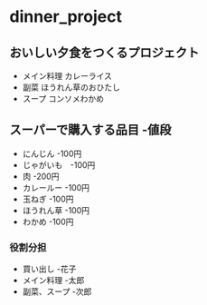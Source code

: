 # dinner_project
## おいしい夕食をつくるプロジェクト
- メイン料理 カレーライス
- 副菜 ほうれん草のおひたし
- スープ コンソメわかめ

## スーパーで購入する品目 -値段
- にんじん -100円
- じゃがいも　-100円
- 肉 -200円
- カレールー -100円
- 玉ねぎ -100円
- ほうれん草 -100円
- わかめ -100円

### 役割分担
- 買い出し -花子
- メイン料理 -太郎
- 副菜、スープ -次郎



